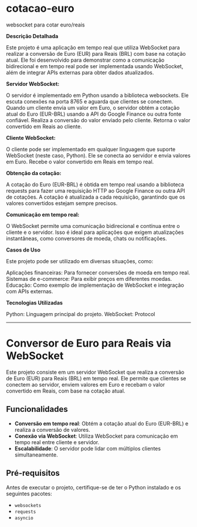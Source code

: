 # cotacao-euro
 websocket para cotar euro/reais

**Descrição Detalhada**

Este projeto é uma aplicação em tempo real que utiliza WebSocket para realizar a conversão de Euro (EUR) para Reais (BRL) com base na cotação atual. Ele foi desenvolvido para demonstrar como a comunicação bidirecional e em tempo real pode ser implementada usando WebSocket, além de integrar APIs externas para obter dados atualizados.

**Servidor WebSocket:**

O servidor é implementado em Python usando a biblioteca websockets.
Ele escuta conexões na porta 8765 e aguarda que clientes se conectem.
Quando um cliente envia um valor em Euro, o servidor obtém a cotação atual do Euro (EUR-BRL) usando a API do Google Finance ou outra fonte confiável.
Realiza a conversão do valor enviado pelo cliente.
Retorna o valor convertido em Reais ao cliente.


**Cliente WebSocket:**

O cliente pode ser implementado em qualquer linguagem que suporte WebSocket (neste caso, Python).
Ele se conecta ao servidor e envia valores em Euro.
Recebe o valor convertido em Reais em tempo real.


**Obtenção da cotação:**

A cotação do Euro (EUR-BRL) é obtida em tempo real usando a biblioteca requests para fazer uma requisição HTTP ao Google Finance ou outra API de cotações.
A cotação é atualizada a cada requisição, garantindo que os valores convertidos estejam sempre precisos.


**Comunicação em tempo real:**

O WebSocket permite uma comunicação bidirecional e contínua entre o cliente e o servidor.
Isso é ideal para aplicações que exigem atualizações instantâneas, como conversores de moeda, chats ou notificações.

**Casos de Uso**

Este projeto pode ser utilizado em diversas situações, como:

Aplicações financeiras: Para fornecer conversões de moeda em tempo real.
Sistemas de e-commerce: Para exibir preços em diferentes moedas.
Educação: Como exemplo de implementação de WebSocket e integração com APIs externas.

**Tecnologias Utilizadas**

Python: Linguagem principal do projeto.
WebSocket: Protocol

-------------------------------------------------------

# Conversor de Euro para Reais via WebSocket

Este projeto consiste em um servidor WebSocket que realiza a conversão de Euro (EUR) para Reais (BRL) em tempo real. Ele permite que clientes se conectem ao servidor, enviem valores em Euro e recebam o valor convertido em Reais, com base na cotação atual.

## Funcionalidades

- **Conversão em tempo real**: Obtém a cotação atual do Euro (EUR-BRL) e realiza a conversão de valores.
- **Conexão via WebSocket**: Utiliza WebSocket para comunicação em tempo real entre cliente e servidor.
- **Escalabilidade**: O servidor pode lidar com múltiplos clientes simultaneamente.

## Pré-requisitos

Antes de executar o projeto, certifique-se de ter o Python instalado e os seguintes pacotes:

- `websockets`
- `requests`
- `asyncio`
